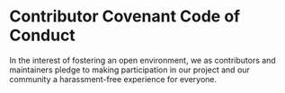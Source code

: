 # Contributor Covenant Code of Conduct

In the interest of fostering an open environment, we as contributors and maintainers pledge to making participation in our project and our community a harassment-free experience for everyone.


